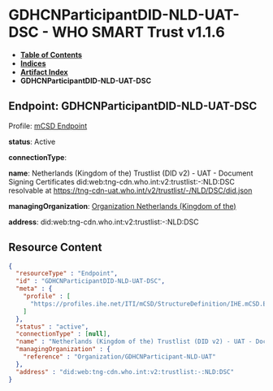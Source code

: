 # GDHCNParticipantDID-NLD-UAT-DSC - WHO SMART Trust v1.1.6

* [**Table of Contents**](toc.md)
* [**Indices**](indices.md)
* [**Artifact Index**](artifacts.md)
* **GDHCNParticipantDID-NLD-UAT-DSC**

## Endpoint: GDHCNParticipantDID-NLD-UAT-DSC

Profile: [mCSD Endpoint](https://profiles.ihe.net/ITI/mCSD/4.0.0/StructureDefinition-IHE.mCSD.Endpoint.html)

**status**: Active

**connectionType**: 

**name**: Netherlands (Kingdom of the) Trustlist (DID v2) - UAT - Document Signing Certificates did:web:tng-cdn.who.int:v2:trustlist:-:NLD:DSC resolvable at https://tng-cdn-uat.who.int/v2/trustlist/-/NLD/DSC/did.json

**managingOrganization**: [Organization Netherlands (Kingdom of the)](Organization-GDHCNParticipant-NLD-UAT.md)

**address**: did:web:tng-cdn.who.int:v2:trustlist:-:NLD:DSC



## Resource Content

```json
{
  "resourceType" : "Endpoint",
  "id" : "GDHCNParticipantDID-NLD-UAT-DSC",
  "meta" : {
    "profile" : [
      "https://profiles.ihe.net/ITI/mCSD/StructureDefinition/IHE.mCSD.Endpoint"
    ]
  },
  "status" : "active",
  "connectionType" : [null],
  "name" : "Netherlands (Kingdom of the) Trustlist (DID v2) - UAT - Document Signing Certificates\ndid:web:tng-cdn.who.int:v2:trustlist:-:NLD:DSC\nresolvable at https://tng-cdn-uat.who.int/v2/trustlist/-/NLD/DSC/did.json",
  "managingOrganization" : {
    "reference" : "Organization/GDHCNParticipant-NLD-UAT"
  },
  "address" : "did:web:tng-cdn.who.int:v2:trustlist:-:NLD:DSC"
}

```
